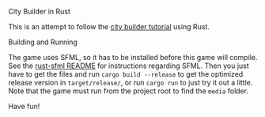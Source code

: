 City Builder in Rust

This is an attempt to follow the [city builder tutorial](https://www.binpress.com/tutorial/creating-a-city-building-game-with-sfml/137) using Rust.

Building and Running

The game uses SFML, so it has to be installed before this game will compile. See the [rust-sfml README](https://github.com/jeremyletang/rust-sfml/blob/master/README.md)
for instructions regarding SFML. Then you just have to get the files and run `cargo build --release` to get the optimized release version in `target/release/`,
or run `cargo run` to just try it out a little. Note that the game must run from the project root to find the `media` folder.

Have fun!